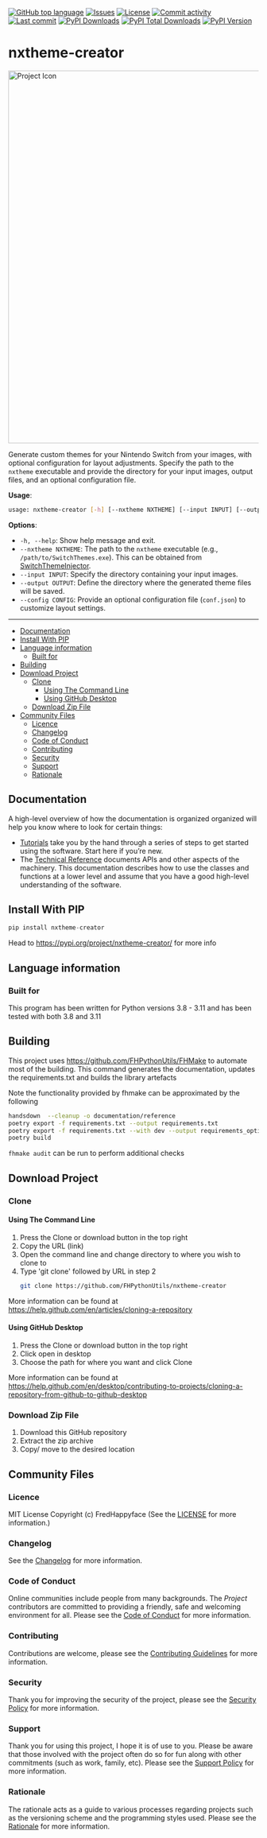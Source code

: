 [![GitHub top language](https://img.shields.io/github/languages/top/FHPythonUtils/nxtheme-creator.svg?style=for-the-badge&cacheSeconds=28800)](../../)
[![Issues](https://img.shields.io/github/issues/FHPythonUtils/nxtheme-creator.svg?style=for-the-badge&cacheSeconds=28800)](../../issues)
[![License](https://img.shields.io/github/license/FHPythonUtils/nxtheme-creator.svg?style=for-the-badge&cacheSeconds=28800)](/LICENSE.md)
[![Commit activity](https://img.shields.io/github/commit-activity/m/FHPythonUtils/nxtheme-creator.svg?style=for-the-badge&cacheSeconds=28800)](../../commits/master)
[![Last commit](https://img.shields.io/github/last-commit/FHPythonUtils/nxtheme-creator.svg?style=for-the-badge&cacheSeconds=28800)](../../commits/master)
[![PyPI Downloads](https://img.shields.io/pypi/dm/nxtheme-creator.svg?style=for-the-badge&cacheSeconds=28800)](https://pypistats.org/packages/nxtheme-creator)
[![PyPI Total Downloads](https://img.shields.io/badge/dynamic/json?style=for-the-badge&label=total%20downloads&query=%24.total_downloads&url=https%3A%2F%2Fapi%2Epepy%2Etech%2Fapi%2Fv2%2Fprojects%2Fnxtheme-creator)](https://pepy.tech/project/nxtheme-creator)
[![PyPI Version](https://img.shields.io/pypi/v/nxtheme-creator.svg?style=for-the-badge&cacheSeconds=28800)](https://pypi.org/project/nxtheme-creator)

<!-- omit in toc -->
# nxtheme-creator

<img src="readme-assets/icons/name.png" alt="Project Icon" width="750">

Generate custom themes for your Nintendo Switch from your images, with optional
configuration for layout adjustments. Specify the path to the `nxtheme` executable
and provide the directory for your input images, output files, and an optional
configuration file.

**Usage**:

```bash
usage: nxtheme-creator [-h] [--nxtheme NXTHEME] [--input INPUT] [--output OUTPUT] [--config CONFIG]
```


**Options**:

- `-h, --help`: Show help message and exit.
- `--nxtheme NXTHEME`: The path to the `nxtheme` executable (e.g., `/path/to/SwitchThemes.exe`). This can be obtained from [SwitchThemeInjector](https://github.com/exelix11/SwitchThemeInjector).
- `--input INPUT`: Specify the directory containing your input images.
- `--output OUTPUT`: Define the directory where the generated theme files will be saved.
- `--config CONFIG`: Provide an optional configuration file (`conf.json`) to customize layout settings.

___

- [Documentation](#documentation)
- [Install With PIP](#install-with-pip)
- [Language information](#language-information)
	- [Built for](#built-for)
- [Building](#building)
- [Download Project](#download-project)
	- [Clone](#clone)
		- [Using The Command Line](#using-the-command-line)
		- [Using GitHub Desktop](#using-github-desktop)
	- [Download Zip File](#download-zip-file)
- [Community Files](#community-files)
	- [Licence](#licence)
	- [Changelog](#changelog)
	- [Code of Conduct](#code-of-conduct)
	- [Contributing](#contributing)
	- [Security](#security)
	- [Support](#support)
	- [Rationale](#rationale)

## Documentation

A high-level overview of how the documentation is organized organized will help you know
where to look for certain things:

- [Tutorials](/documentation/tutorials) take you by the hand through a series of steps to get
  started using the software. Start here if you’re new.
- The [Technical Reference](/documentation/reference) documents APIs and other aspects of the
  machinery. This documentation describes how to use the classes and functions at a lower level
  and assume that you have a good high-level understanding of the software.
<!-- - The [Help](/documentation/help) guide provides a starting point and outlines common issues that you
  may have. -->

## Install With PIP

```python
pip install nxtheme-creator
```

Head to https://pypi.org/project/nxtheme-creator/ for more info

## Language information

### Built for

This program has been written for Python versions 3.8 - 3.11 and has been tested with both 3.8 and
3.11

## Building

This project uses https://github.com/FHPythonUtils/FHMake to automate most of the building. This
command generates the documentation, updates the requirements.txt and builds the library artefacts

Note the functionality provided by fhmake can be approximated by the following

```sh
handsdown  --cleanup -o documentation/reference
poetry export -f requirements.txt --output requirements.txt
poetry export -f requirements.txt --with dev --output requirements_optional.txt
poetry build
```

`fhmake audit` can be run to perform additional checks

## Download Project

### Clone

#### Using The Command Line

1. Press the Clone or download button in the top right
2. Copy the URL (link)
3. Open the command line and change directory to where you wish to
clone to
4. Type 'git clone' followed by URL in step 2
	```bash
	git clone https://github.com/FHPythonUtils/nxtheme-creator
	```

More information can be found at
https://help.github.com/en/articles/cloning-a-repository

#### Using GitHub Desktop

1. Press the Clone or download button in the top right
2. Click open in desktop
3. Choose the path for where you want and click Clone

More information can be found at
https://help.github.com/en/desktop/contributing-to-projects/cloning-a-repository-from-github-to-github-desktop

### Download Zip File

1. Download this GitHub repository
2. Extract the zip archive
3. Copy/ move to the desired location

## Community Files

### Licence

MIT License
Copyright (c) FredHappyface
(See the [LICENSE](/LICENSE.md) for more information.)

### Changelog

See the [Changelog](/CHANGELOG.md) for more information.

### Code of Conduct

Online communities include people from many backgrounds. The *Project*
contributors are committed to providing a friendly, safe and welcoming
environment for all. Please see the
[Code of Conduct](https://github.com/FHPythonUtils/.github/blob/master/CODE_OF_CONDUCT.md)
 for more information.

### Contributing

Contributions are welcome, please see the
[Contributing Guidelines](https://github.com/FHPythonUtils/.github/blob/master/CONTRIBUTING.md)
for more information.

### Security

Thank you for improving the security of the project, please see the
[Security Policy](https://github.com/FHPythonUtils/.github/blob/master/SECURITY.md)
for more information.

### Support

Thank you for using this project, I hope it is of use to you. Please be aware that
those involved with the project often do so for fun along with other commitments
(such as work, family, etc). Please see the
[Support Policy](https://github.com/FHPythonUtils/.github/blob/master/SUPPORT.md)
for more information.

### Rationale

The rationale acts as a guide to various processes regarding projects such as
the versioning scheme and the programming styles used. Please see the
[Rationale](https://github.com/FHPythonUtils/.github/blob/master/RATIONALE.md)
for more information.
